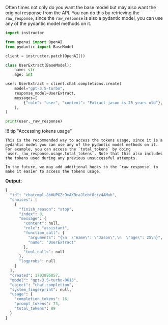 Often times not only do you want the base model but may also want the original response from the API. You can do this by retrieving the `raw_response`, since the `raw_response` is also a pydantic model, you can use any of the pydantic model methods on it.

```python
import instructor

from openai import OpenAI
from pydantic import BaseModel

client = instructor.patch(OpenAI())

class UserExtract(BaseModel):
    name: str
    age: int

user: UserExtract = client.chat.completions.create(
    model="gpt-3.5-turbo",
    response_model=UserExtract,
    messages=[
        {"role": "user", "content": "Extract jason is 25 years old"},
    ],
)

print(user._raw_response)
```

!!! tip "Accessing tokens usage"

    This is the recommended way to access the tokens usage, since it is a pydantic model you can use any of the pydantic model methods on it. For example, you can access the `total_tokens` by doing `user._raw_response.usage.total_tokens`. Note that this also includes the tokens used during any previous unsuccessful attempts.

    In the future, we may add additional hooks to the `raw_response` to make it easier to access the tokens usage.

**Output:**

```python
{
  "id": "chatcmpl-8bHUPGZc9vAXBraJlebf8ciz4AMuh",
  "choices": [
    {
      "finish_reason": "stop",
      "index": 0,
      "message": {
        "content": null,
        "role": "assistant",
        "function_call": {
          "arguments": "{\n  \"name\": \"Jason\",\n  \"age\": 25\n}",
          "name": "UserExtract"
        },
        "tool_calls": null
      },
      "logprobs": null
    }
  ],
  "created": 1703896057,
  "model": "gpt-3.5-turbo-0613",
  "object": "chat.completion",
  "system_fingerprint": null,
  "usage": {
    "completion_tokens": 16,
    "prompt_tokens": 73,
    "total_tokens": 89
  }
}

```
